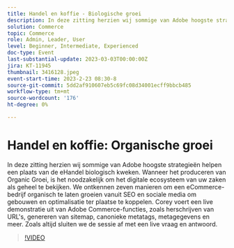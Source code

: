 ```yaml
---
title: Handel en koffie - Biologische groei
description: In deze zitting herzien wij sommige van Adobe hoogste strategieën helpen een plaats van de eHandel biologisch kweken. Wanneer het produceren van Organic Groei, is het noodzakelijk om het digitale ecosysteem van uw zaken als geheel te bekijken. We ontkennen zeven manieren om een eCommerce-bedrijf organisch te laten groeien vanuit SEO en sociale media om gebouwen en optimalisatie ter plaatse te koppelen. Corey voert een live demonstratie uit van Adobe Commerce-functies, zoals herschrijven van URL's, genereren van sitemap, canonieke metatags, metagegevens en meer. Zoals altijd sluiten we de sessie af met een live vraag en antwoord.
solution: Commerce
topic: Commerce
role: Admin, Leader, User
level: Beginner, Intermediate, Experienced
doc-type: Event
last-substantial-update: 2023-03-03T00:00:00Z
jira: KT-11945
thumbnail: 3416128.jpeg
event-start-time: 2023-2-23 08:30-8
source-git-commit: 5dd2af910607eb5c69fc08d34001ecff9bbcb485
workflow-type: tm+mt
source-wordcount: '176'
ht-degree: 0%

---
```


# Handel en koffie: Organische groei

In deze zitting herzien wij sommige van Adobe hoogste strategieën helpen een plaats van de eHandel biologisch kweken. Wanneer het produceren van Organic Groei, is het noodzakelijk om het digitale ecosysteem van uw zaken als geheel te bekijken. We ontkennen zeven manieren om een eCommerce-bedrijf organisch te laten groeien vanuit SEO en sociale media om gebouwen en optimalisatie ter plaatse te koppelen. Corey voert een live demonstratie uit van Adobe Commerce-functies, zoals herschrijven van URL&#39;s, genereren van sitemap, canonieke metatags, metagegevens en meer. Zoals altijd sluiten we de sessie af met een live vraag en antwoord.

>[!VIDEO](https://video.tv.adobe.com/v/3416128/?quality=12&learn=on)
